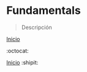 # Fundamentals

> Descripción

[Inicio](AZ900Concepts)

:octocat:

[Inicio](AZ900Concepts)
:shipit:
